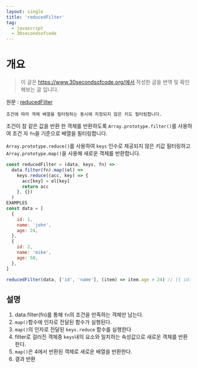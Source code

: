 ```yaml
---
layout: single
title: 'reducedFilter'
tag:
  - javascript
  - 30secondsofcode
---
```


# 개요

> 이 글은 https://www.30secondsofcode.org/에서 작성한 글을 번역 및 확인해보는 글 입니다.

원문 : [reducedFilter](https://www.30secondsofcode.org/js/s/reduced-filter)

```
조건에 따라 객체 배열을 필터링하는 동시에 지정되지 않은 키도 필터링합니다.
```

조건이 참 같은 값을 반환 한 객체를 반환하도록 `Array.prototype.filter()`를 사용하여 조건 자 `fn`을 기준으로 배열을 필터링합니다.

`Array.prototype.reduce()`를 사용하여 `keys` 인수로 제공되지 않은 키값 필터링하고 `Array.prototype.map()`을 사용해 새로운 객체를 반환합니다.

```js
const reducedFilter = (data, keys, fn) =>
  data.filter(fn).map((el) =>
    keys.reduce((acc, key) => {
      acc[key] = el[key]
      return acc
    }, {})
  )
EXAMPLES
const data = [
  {
    id: 1,
    name: 'john',
    age: 24,
  },
  {
    id: 2,
    name: 'mike',
    age: 50,
  },
]

reducedFilter(data, ['id', 'name'], (item) => item.age > 24) // [{ id: 2, name: 'mike'}]
```

## 설명

1. data.filter(fn)를 통해 `fn`의 조건을 만족하는 객체만 남는다.
2. `map()`함수에 인자로 전달된 함수가 실행된다.
3. `map()`의 인자로 전달된 `keys.reduce` 함수를 실행한다
4. filter로 걸러진 객체중 `keys`내의 요소와 일치하는 속성값으로 새로운 객체를 반환한다.
5. `map()`은 4에서 반환된 객체로 새로운 배열을 반환한다.
6. 결과 반환

